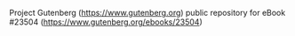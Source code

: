 Project Gutenberg (https://www.gutenberg.org) public repository for eBook #23504 (https://www.gutenberg.org/ebooks/23504)
